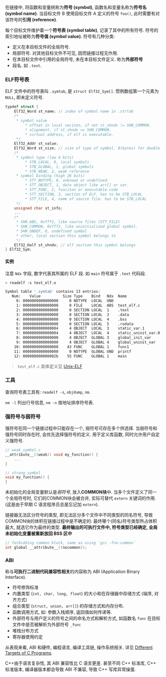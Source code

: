 在链接中, 将函数和变量统称为**符号 (symbol)**, 函数名和变量名称为**符号名 (symbol name)**. 当目标文件 B 使用目标文件 A 定义的符号 `foo()`, 此时需要有对该符号的**引用 (reference)**. 

每个目标文件维护着一个**符号表 (symbol table)**, 记录了其中的所有符号. 符号的索引地址被称为**符号值 (symbol value)**. 符号有几种分类:
- 定义在本目标文件的全局符号. 
- 局部符号. 对其他目标文件不可见, 因而链接过程无作用.
- 在本目标文件中引用的全局符号, 未在本目标文件定义. 称为**外部符号**
- 段名. 如 `.text`.

### ELF符号表

ELF 文件中的符号表叫 `.symtab`, 是 `struct Elf32_Sym[]`. 惯例数组第一个元素为 `NULL`, 即未定义符号.

```c
typdef struct {
	Elf32_Word st_name; // index of symbol name in .strtab
	/*
	 * symbol value 
		 * offset in local seciton, if not st_shndx != SHN_COMMON.
		 * alignment, if st_shndx == SHN_COMMON.
		 * virtual address, if elf is executable.
	 */
	Elf32_Addr st_value; 
	Elf32_Word st_size; // size of type of symbol. 8(bytes) for double.
	/* 
	 * symbol type (low 4 bits)
		 * STB_LOCAL, 0, local symbols 
		 * STB_GLOBAL, 1, global symbols
		 * STB_WEAK, 2, weak reference
	 * symbol binding (high 28 bits)
		 * STT_NOTYPE, 0, unknown or undefined.
		 * STT_OBJECT, 1, data object like arr[] or var.
		 * STT_FUNC, 2, funciton or executable code
		 * STT_SECTION, 3, section of ELF. has to be STB_LOCAL
		 * STT_FILE, 4, name of source file. has to be STB_LOCAL
	 */
	unsigned char st_info; 
	...
	/* 
	 * SHN_ABS, 0xfff1, like source files (STT_FILE)
	 * SHN_COMMON, 0xfff2, like uninitialized global symbol.
	 * SHN_UNDEF, 0, undefined symbol
	 * other, local section this symbol belongs to
	 */
	Elf32_Half st_shndx; // elf section this symbol belongs
} Elf32_Sym;
```

#### 实例

注意 `Ndx` 字段, 数字代表其所属的 ELF 段. 如 `main` 符号属于 `.text` 代码段.

```bash
> readelf -s test_elf.o

Symbol table '.symtab' contains 13 entries:
   Num:    Value          Size Type    Bind   Ndx  Name
     0: 0000000000000000     0 NOTYPE  LOCAL  UND
     1: 0000000000000000     0 FILE    LOCAL  ABS  test_elf.c
     2: 0000000000000000     0 SECTION LOCAL  1    .text
     3: 0000000000000000     0 SECTION LOCAL  3    .data
     4: 0000000000000000     0 SECTION LOCAL  4    .bss
     5: 0000000000000000     0 SECTION LOCAL  5    .rodata
     6: 0000000000000004     4 OBJECT  LOCAL  3    static_var.1
     7: 0000000000000004     4 OBJECT  LOCAL  4    static_uninit_var.0
     8: 0000000000000000     4 OBJECT  GLOBAL 3    global_init_var
     9: 0000000000000000     4 OBJECT  GLOBAL 4    global_uninit_var
    10: 0000000000000000    43 FUNC    GLOBAL 1    func1
    11: 0000000000000000     0 NOTYPE  GLOBAL UND  printf
    12: 000000000000002b    55 FUNC    GLOBAL 1    main
```

> `test_elf.c` 具体定义见 [Unix-ELF](Unix-ELF.md)

### 工具

查询符号表工具有: `readelf -s`, `objdump`, `nm`.

`nm -l` 列出行号信息, `nm -n` 按地址排序符号表.

### 强符号与弱符号

强符号在同一个链接过程中只能存在一个, 弱符号可存在多个供选择. 当弱符号和强符号同时存在时, 会优先选择强符号的定义. 用于定义库函数, 同时允许用户自定义强符号.

```c
// weak_symbol.c
__attribute__((weak)) void my_function() {
	...
}

// strong_symbol
void my_function() {
}
```

未初始化的全局变量默认是*弱符号*, 放入**COMMON块**中. 当多个文件定义了同一个全局符号时, 它们的COMMON块会被合并, 实际可替代 `extern` 关键词的作用. (这是由于早期 C 语言程序员总是忘记加 `extern`).

链接器无法区分符号的类型, 即无法区分多个文件中不同类型的同名符号, 导致COMMON块的体积在链接过程中是不确定的: 最终哪个(同名)符号类型所占体积最大, 就选它作为最终的类型. **最终输出的可执行文件中, 符号类型已经确定, 全局未初始化变量被重新放回 BSS 区中**

```c
// forbidding common block, same as using `gcc -fno-common`
int global __attribute__((nocommon));
```

### ABI

称与**可执行二进制代码兼容性相关**的内容称为 ABI (Application Binary Interface).
- 符号修饰标准
- 内置类型 (`int, char, long, float`) 的大小和在存储器中存储方式 (端序, 对齐方式)
- 组合类型 (`struct, union, arr[]`) 的存储方式和内存分布.
- 函数调用方式, 如: 参数入栈顺序, 返回值如何传递等.
- 外部符号与用户定义的符号之间的命名方式和解析方式, 如函数名 `func` 在目标文件中是否被解析为外部符号 `_func`
- 堆栈分布方式
- 寄存器使用约定

从表观来看, ABI 和硬件, 编程语言, 编译工具链, 操作系统相关. 详见 [Different Targets of C Programs](../Runtime%20Library/C%20标准库.md).

C++由于语言复杂性, 其 ABI 兼容性比 C 语言更差. 甚至不同 C++ 标准库, C++ 标准版本, 编译器版本都会导致 ABI 不兼容, 导致 C++ 写库异常操蛋.